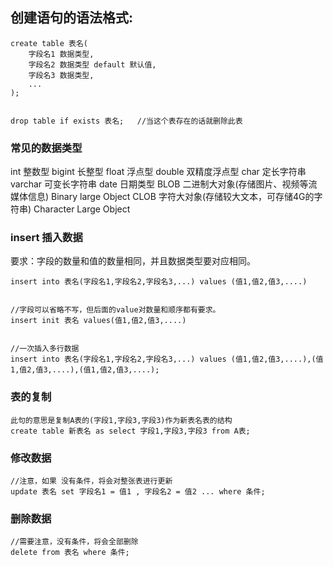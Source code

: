 ## 创建语句的语法格式:

```
create table 表名(
    字段名1 数据类型,
    字段名2 数据类型 default 默认值,
    字段名3 数据类型,
    ...
);


drop table if exists 表名;   //当这个表存在的话就删除此表
```


### 常见的数据类型

int     整数型
bigint  长整型
float   浮点型
double  双精度浮点型
char    定长字符串
varchar 可变长字符串
date    日期类型
BLOB    二进制大对象(存储图片、视频等流媒体信息)  Binary large Object
CLOB    字符大对象(存储较大文本，可存储4G的字符串)  Character Large Object


### insert 插入数据 

要求：字段的数量和值的数量相同，并且数据类型要对应相同。
```
insert into 表名(字段名1,字段名2,字段名3,...) values (值1,值2,值3,....)


//字段可以省略不写，但后面的value对数量和顺序都有要求。
insert init 表名 values(值1,值2,值3,....)


//一次插入多行数据
insert into 表名(字段名1,字段名2,字段名3,...) values (值1,值2,值3,....),(值1,值2,值3,....),(值1,值2,值3,....);
```




### 表的复制
```
此句的意思是复制A表的(字段1,字段3,字段3)作为新表名表的结构
create table 新表名 as select 字段1,字段3,字段3 from A表;
```





### 修改数据
```
//注意，如果 没有条件，将会对整张表进行更新
update 表名 set 字段名1 = 值1 , 字段名2 = 值2 ... where 条件;
```



### 删除数据

```
//需要注意，没有条件，将会全部删除
delete from 表名 where 条件;
```


